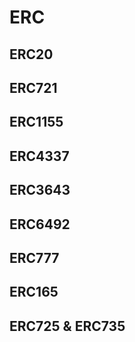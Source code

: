 # ERC

## ERC20
## ERC721
## ERC1155
## ERC4337
## ERC3643
## ERC6492
## ERC777
## ERC165
## ERC725 & ERC735
